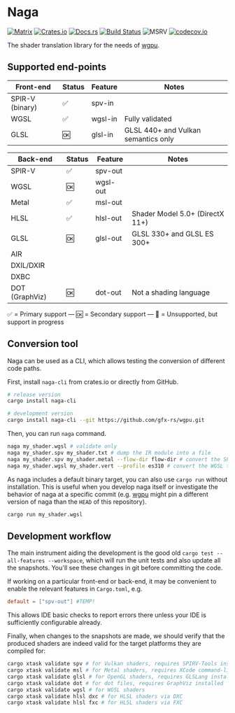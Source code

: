 # Naga

[![Matrix](https://img.shields.io/badge/Matrix-%23naga%3Amatrix.org-blueviolet.svg)](https://matrix.to/#/#naga:matrix.org)
[![Crates.io](https://img.shields.io/crates/v/naga.svg?label=naga)](https://crates.io/crates/naga)
[![Docs.rs](https://docs.rs/naga/badge.svg)](https://docs.rs/naga)
[![Build Status](https://github.com/gfx-rs/naga/workflows/pipeline/badge.svg)](https://github.com/gfx-rs/naga/actions)
![MSRV](https://img.shields.io/badge/rustc-1.82-blue.svg)
[![codecov.io](https://codecov.io/gh/gfx-rs/naga/branch/master/graph/badge.svg?token=9VOKYO8BM2)](https://codecov.io/gh/gfx-rs/naga)

The shader translation library for the needs of [wgpu](https://github.com/gfx-rs/wgpu).

## Supported end-points

Front-end       |       Status       | Feature | Notes |
--------------- | ------------------ | ------- | ----- |
SPIR-V (binary) | :white_check_mark: | spv-in  |       |
WGSL            | :white_check_mark: | wgsl-in | Fully validated |
GLSL            | :ok:               | glsl-in | GLSL 440+ and Vulkan semantics only |

Back-end        |       Status       | Feature  | Notes |
--------------- | ------------------ | -------- | ----- |
SPIR-V          | :white_check_mark: | spv-out  |       |
WGSL            | :ok:               | wgsl-out |       |
Metal           | :white_check_mark: | msl-out  |       |
HLSL            | :white_check_mark: | hlsl-out | Shader Model 5.0+ (DirectX 11+) |
GLSL            | :ok:               | glsl-out | GLSL 330+ and GLSL ES 300+ |
AIR             |                    |          |       |
DXIL/DXIR       |                    |          |       |
DXBC            |                    |          |       |
DOT (GraphViz)  | :ok:               | dot-out  | Not a shading language |

:white_check_mark: = Primary support — :ok: = Secondary support — :construction: = Unsupported, but support in progress

## Conversion tool

Naga can be used as a CLI, which allows testing the conversion of different code paths.

First, install `naga-cli` from crates.io or directly from GitHub.

```bash
# release version
cargo install naga-cli

# development version
cargo install naga-cli --git https://github.com/gfx-rs/wgpu.git
```

Then, you can run `naga` command.

```bash
naga my_shader.wgsl # validate only
naga my_shader.spv my_shader.txt # dump the IR module into a file
naga my_shader.spv my_shader.metal --flow-dir flow-dir # convert the SPV to Metal, also dump the SPIR-V flow graph to `flow-dir`
naga my_shader.wgsl my_shader.vert --profile es310 # convert the WGSL to GLSL vertex stage under ES 3.20 profile
```

As naga includes a default binary target, you can also use `cargo run` without installation. This is useful when you develop naga itself or investigate the behavior of naga at a specific commit (e.g. [wgpu](https://github.com/gfx-rs/wgpu) might pin a different version of naga than the `HEAD` of this repository).

```bash
cargo run my_shader.wgsl
```

## Development workflow

The main instrument aiding the development is the good old `cargo test --all-features --workspace`,
which will run the unit tests and also update all the snapshots. You'll see these
changes in git before committing the code.

If working on a particular front-end or back-end, it may be convenient to
enable the relevant features in `Cargo.toml`, e.g.
```toml
default = ["spv-out"] #TEMP!
```
This allows IDE basic checks to report errors there unless your IDE is sufficiently configurable already.

Finally, when changes to the snapshots are made, we should verify that the produced shaders
are indeed valid for the target platforms they are compiled for:
```bash
cargo xtask validate spv # for Vulkan shaders, requires SPIRV-Tools installed
cargo xtask validate msl # for Metal shaders, requires XCode command-line tools installed
cargo xtask validate glsl # for OpenGL shaders, requires GLSLang installed
cargo xtask validate dot # for dot files, requires GraphViz installed
cargo xtask validate wgsl # for WGSL shaders
cargo xtask validate hlsl dxc # for HLSL shaders via DXC
cargo xtask validate hlsl fxc # for HLSL shaders via FXC
```
